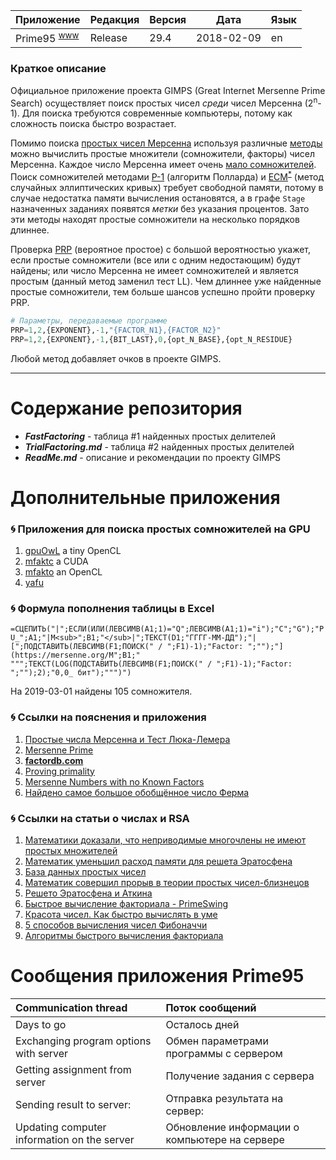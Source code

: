 [License]://creativecommons.org/licenses/by-nc-sa/4.0/deed.ru

Приложение|Редакция|Версия|Дата|Язык
---|---|---|---|---
Prime95 <sup>[www]</sup>|Release|29.4|2018-02-09|en

[www]://mersenne.org/download/ "Download"

### Краткое описание

Официальное приложение проекта GIMPS (Great Internet Mersenne Prime Search) осуществляет поиск простых чисел 
*среди* чисел Мерсенна (2<sup>n</sup>-1). Для поиска требуются современные компьютеры, потому как сложность 
поиска быстро возрастает.

Помимо поиска [простых чисел Мерсенна] используя различные [методы] можно вычислить простые множители 
(сомножители, факторы) чисел Мерсенна. Каждое число Мерсенна имеет очень [мало сомножителей].  
Поиск сомножителей методами [P-1] (алгоритм Полларда) и [ECM]<sup>[*]</sup> (метод случайных эллиптических 
кривых) требует свободной памяти, потому в случае недостатка памяти вычисления остановятся, а в графе `Stage` 
назначенных заданиях появятся *метки* без указания процентов. Зато эти методы находят простые сомножители 
на несколько порядков длиннее.  

Проверка [PRP] (вероятное простое) с большой вероятностью укажет, если простые сомножители (все или с одним 
недостающим) будут найдены; или число Мерсенна не имеет сомножителей и является простым (данный метод заменил 
тест LL). Чем длиннее уже найденные простые сомножители, тем больше шансов успешно пройти проверку PRP.
``` tf
# Параметры, передаваемые программе
PRP=1,2,{EXPONENT},-1,"{FACTOR_N1},{FACTOR_N2}"
PRP=1,2,{EXPONENT},-1,{BIT_LAST},0,{opt_N_BASE},{opt_N_RESIDUE}
```

Любой метод добавляет очков в проекте GIMPS.

[простых чисел Мерсенна]://www.mersenne.ca/prime.php
[методы]://www.mersenne.org/various/math.php
[мало сомножителей]://www.mersenne.ca/manyfactors.php
[P-1]://www.mersenne.ca/p1missed.php?min=1&max=999999999
[ECM]://www.mersenneforum.org/showthread.php?t=194
[*]://www.mersenneforum.org/showpost.php?p=1406&postcount=19
[PRP]://www.mersenne.ca/prp.php?show=2&min_exponent=1213&max_exponent=4871

---

# Содержание репозитория

- ***FastFactoring*** - таблица #1 найденных простых делителей
- ***TrialFactoring.md*** - таблица #2 найденных простых делителей
- ***ReadMe.md*** - описание и рекомендации по проекту GIMPS

# Дополнительные приложения

### :cyclone: Приложения для поиска простых сомножителей на GPU

1. [gpuOwL] a tiny OpenCL 
2. [mfaktc] a CUDA 
3. [mfakto] an OpenCL 
4. [yafu] 

[gpuOwL]:http://www.mersenneforum.org/showthread.php?t=22204
[mfaktc]:http://www.mersenneforum.org/showthread.php?t=12827
[mfakto]:http://www.mersenneforum.org/showthread.php?t=15646
[yafu]:http://www.mersenneforum.org/showthread.php?p=488202

### :cyclone: Формула пополнения таблицы в Excel

`=СЦЕПИТЬ("|";ЕСЛИ(ИЛИ(ЛЕВСИМВ(A1;1)="Q";ЛЕВСИМВ(A1;1)="i");"C";"G");"PU_";A1;"|M<sub>";B1;"</sub>|";ТЕКСТ(D1;"ГГГГ-ММ-ДД");"|[";ПОДСТАВИТЬ(ЛЕВСИМВ(F1;ПОИСК(" / ";F1)-1);"Factor: ";"");"](https://mersenne.org/M";B1;" """;ТЕКСТ(LOG(ПОДСТАВИТЬ(ЛЕВСИМВ(F1;ПОИСК(" / ";F1)-1);"Factor: ";"");2);"0,0_ бит");""")")`

На 2019-03-01 найдены 105 сомножителя.

### :cyclone: Ссылки на пояснения и приложения

1. [Простые числа Мерсенна и Тест Люка-Лемера](//habr.com/post/327342/ "RU, 2017-04-25")
2. [Mersenne Prime](//download.mersenne.ca/ "EN")
3. **[factordb.com](http://factordb.com/index.php?query=2^1213-1 "EN")**
4. [Proving primality](//primes.utm.edu/prove/ "EN, 2018-01-03")
5. [Mersenne Numbers with no Known Factors](//www.mersenne.org/report_factoring_effort/?exp_lo=2&exp_hi=7650&bits_lo=64&bits_hi=70&exassigned=1 "EN")
6. [Найдено самое большое обобщённое число Ферма](//habr.com/post/406485/ "RU, 2017-09-05")

### :cyclone: Ссылки на статьи о числах и RSA

1. [Математики доказали, что неприводимые многочлены не имеют простых множителей](//habr.com/post/436110/ "RU, 2019-01-16")
2. [Математик уменьшил расход памяти для решета Эратосфена](//habr.com/ru/post/369713/ "RU, 2016-09-27")
3. [База данных простых чисел](//habr.com/post/246789/ "RU, 2014-12-25")
4. [Математик совершил прорыв в теории простых чисел-близнецов](//habr.com/post/180259/ "RU, 2013-05-20")
5. [Решето Эратосфена и Аткина](//habr.com/post/133037/ "RU, 2011-11-21")
6. [Быстрое вычисление факториала - PrimeSwing](//habr.com/post/323770/ "RU, 2017-04-29")
7. [Красота чисел. Как быстро вычислять в уме](//habr.com/post/398589/ "RU, 2016-10-23")
8. [5 способов вычисления чисел Фибоначчи](//habr.com/post/261159/ "RU, 2015-06-25")
9. [Алгоритмы быстрого вычисления факториала](//habr.com/post/255761/ "RU, 2015-04-14")


# Сообщения приложения Prime95

|Communication thread|Поток сообщений
|:--- |:--- 
|Days to go|Осталось дней
|Exchanging program options with server|Обмен параметрами программы с сервером
|Getting assignment from server|Получение задания с сервера
|Sending result to server:|Отправка результата на сервер:
|Updating computer information on the server|Обновление информации о компьютере на сервере

# 
